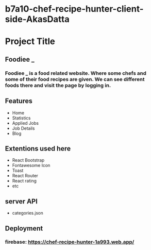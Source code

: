# b7a10-chef-recipe-hunter-client-side-AkasDatta

# Project Title
## Foodiee _
### Foodiee _ is a food related website. Where some chefs and some of their food recipes are given. We can see different foods there and visit the page by logging in.

## Features
- Home
- Statistics
- Applied Jobs
- Job Details
- Blog

## Extentions used here
- React Bootstrap
- Fontawesome Icon
- Toast
- React Router
- React rating
- etc

## server API
- categories.json


## Deployment
### firebase: https://chef-recipe-hunter-1a993.web.app/